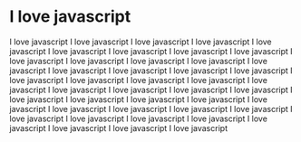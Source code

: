 # I love javascript

I love javascript
I love javascript
I love javascript
I love javascript
I love javascript
I love javascript
I love javascript
I love javascript
I love javascript
I love javascript
I love javascript
I love javascript
I love javascript
I love javascript
I love javascript
I love javascript
I love javascript
I love javascript
I love javascript
I love javascript
I love javascript
I love javascript
I love javascript
I love javascript
I love javascript
I love javascript
I love javascript
I love javascript
I love javascript
I love javascript
I love javascript
I love javascript
I love javascript
I love javascript
I love javascript
I love javascript
I love javascript
I love javascript
I love javascript
I love javascript
I love javascript
I love javascript
I love javascript
I love javascript
